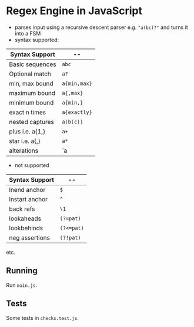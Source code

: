 # Regex Engine in JavaScript

- parses input using a recursive descent parser e.g. `"a(bc)?"` and turns it into a FSM
- syntax supported:

| Syntax Support  |      --      |
| --------------- | ------------ |
| Basic sequences | `abc`        |
| Optional match  | `a?`         |
| min, max bound  | `a{min,max}` |
| maximum bound   | `a{,max}`    |
| minimum bound   | `a{min,}`    |
| exact n times   | `a{exactly}` |
| nested captures | `a(b(c))`    |
| plus i.e. a{1,} | `a+`         |
| star i.e. a{,}  | `a*`         |
| alterations     | `a|b`        |

- not supported

| Syntax Support  |      --      |
| --------------- | ------------ |
| lnend anchor    | `$`          |
| lnstart anchor  | `^`          |
| back refs       | `\1`         |
| lookaheads      | `(?=pat)`    |
| lookbehinds     | `(?<=pat)`   |
| neg assertions  | `(?!pat)`    |

etc.


## Running

Run `main.js`.

## Tests

Some tests in `checks.test.js`.
